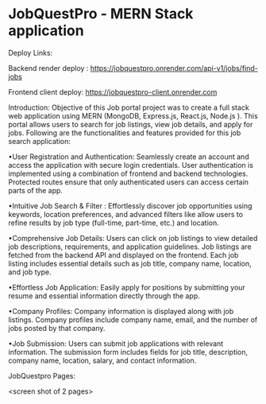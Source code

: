 # JobQuestPro - MERN Stack application

Deploy Links:

Backend render deploy : https://jobquestpro.onrender.com/api-v1/jobs/find-jobs

Frontend client deploy: https://jobquestpro-client.onrender.com

Introduction:
Objective of this Job portal project was to create a full stack web application using MERN (MongoDB, Express.js, React.js, Node.js ). This portal allows users to search for job listings, view job details, and apply for jobs. Following are the functionalities and features provided for this job search application:

•User Registration and Authentication: Seamlessly create an account and access the application with secure login credentials. User authentication is implemented using a combination of frontend and backend technologies. Protected routes ensure that only authenticated users can access certain parts of the app.

•Intuitive Job Search & Filter : Effortlessly discover job opportunities using keywords, location preferences, and advanced filters like allow users to refine results by job type (full-time, part-time, etc.) and location.

•Comprehensive Job Details: Users can click on job listings to view detailed job descriptions, requirements, and application guidelines. Job listings are fetched from the backend API and displayed on the frontend. Each job listing includes essential details such as job title, company name, location, and job type.

•Effortless Job Application: Easily apply for positions by submitting your resume and essential information directly through the app.

•Company Profiles: Company information is displayed along with job listings. Company profiles include company name, email, and the number of jobs posted by that company.

•Job Submission: Users can submit job applications with relevant information. The submission form includes fields for job title, description, company name, location, salary, and contact information.

JobQuestpro Pages:

<screen shot of 2 pages>
<trello screenshot>
<wireframes>
<Mongodb database screenshot>
<postman- screenshot>
